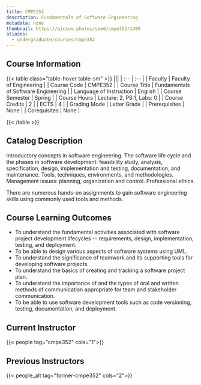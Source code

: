 ```yaml
---
title: CMPE352
description: Fundamentals of Software Engineering
metadata: none
thumbnail: https://picsum.photos/seed/cmpe352/1400
aliases:
  - undergraduate/courses/cmpe352
---
```


## Course Information

<!-- prettier-ignore-start -->
{{< table class="table-hover table-sm" >}}
|||
| :-- | :-- |
| Faculty | Faculty of Engineering |
| Course Code | CMPE352 |
| Course Title | Fundamentals of Software Engineering |
| Language of Instruction | English |
| Course Semester | Spring |
| Course Hours | Lecture: 2, PS:1, Labs: 0 |
| Course Credits | 2 |
| ECTS | 4 |
| Grading Mode | Letter Grade |
| Prerequisites | None |
| Corequisites | None |

{{< /table >}}
<!-- prettier-ignore-end -->

## Catalog Description

Introductory concepts in software engineering. The software life cycle and the phases in software development: feasibility study, analysis, specification, design, implementation and testing, documentation, and maintenance. Tools, techniques, environments, and methodologies. Management issues: planning, organization and control. Professional ethics.

There are numerous hands-on assignments to gain software engineering skills using commonly used tools and methods.

## Course Learning Outcomes

- To understand the fundamental activities associated with software project development lifecycles -- requirements, design, implementation, testing, and deployment.
- To be able to design various aspects of software systems using UML.
- To understand the significance of teamwork and its supporting tools for developing software projects.
- To understand the basics of creating and tracking a software project plan.
- To understand the importance of and the types of oral and written methods of communication appropriate for team and stakeholder communication.
- To be able to use software development tools such as code versioning, testing, documentation, and deployment.

## Current Instructor

{{< people tag="cmpe352" cols="1">}}

## Previous Instructors

{{< people_alt tag="former-cmpe352" cols="2">}}
